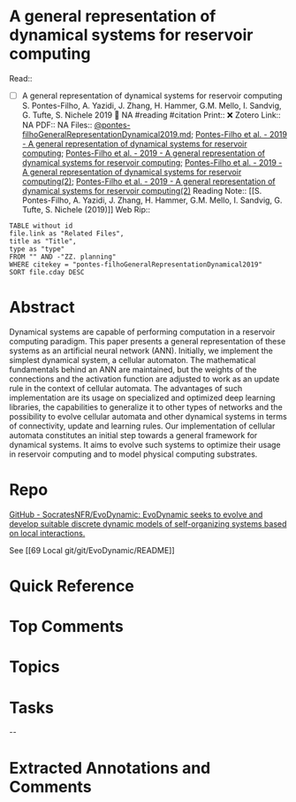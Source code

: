 

# A general representation of dynamical systems for reservoir computing
Read:: 
- [ ] A general representation of dynamical systems for reservoir computing S. Pontes-Filho, A. Yazidi, J. Zhang, H. Hammer, G.M. Mello, I. Sandvig, G. Tufte, S. Nichele 2019 🛫 NA #reading #citation
Print::  ❌
Zotero Link:: NA
PDF:: NA
Files:: [@pontes-filhoGeneralRepresentationDynamical2019.md](file:///G:%5CMy%20Drive%5CObsidian%5CObsidian%5CCharlie%20Vault%5CMDnotes%5C@pontes-filhoGeneralRepresentationDynamical2019.md); [Pontes-Filho et al. - 2019 - A general representation of dynamical systems for reservoir computing](file:////home/michaelt/Insync/m@tarlton.info/Google%20Drive/06.%20Zotero/storage/RZC6ZMHR/Pontes-Filho%20et%20al.%20-%202019%20-%20A%20general%20representation%20of%20dynamical%20systems%20for%20reservoir%20computing.pdf); [Pontes-Filho et al. - 2019 - A general representation of dynamical systems for reservoir computing](file:////home/michaelt/Insync/m@tarlton.info/Google%20Drive/06.%20Zotero/storage/42QECMX9/Pontes-Filho%20et%20al_2019_A%20general%20representation%20of%20dynamical%20systems%20for%20reservoir%20computing.pdf); [Pontes-Filho et al. - 2019 - A general representation of dynamical systems for reservoir computing(2)](file:////home/michaelt/Insync/m@tarlton.info/Google%20Drive/06.%20Zotero/storage/DS7EBKZT/Pontes-Filho%20et%20al.%20-%202019%20-%20A%20general%20representation%20of%20dynamical%20systems%20for%20reservoir%20computing(2).pdf); [Pontes-Filho et al. - 2019 - A general representation of dynamical systems for reservoir computing(2)](file:////home/michaelt/Insync/m@tarlton.info/Google%20Drive/06.%20Zotero/storage/TLFW5M9L/Pontes-Filho%20et%20al.%20-%202019%20-%20A%20general%20representation%20of%20dynamical%20systems%20for%20reservoir%20computing(2).pdf)
Reading Note:: [[S. Pontes-Filho, A. Yazidi, J. Zhang, H. Hammer, G.M. Mello, I. Sandvig, G. Tufte, S. Nichele (2019)]]
Web Rip:: 

```dataview
TABLE without id
file.link as "Related Files",
title as "Title",
type as "type"
FROM "" AND -"ZZ. planning"
WHERE citekey = "pontes-filhoGeneralRepresentationDynamical2019" 
SORT file.cday DESC
```

# Abstract
Dynamical systems are capable of performing computation in a reservoir computing paradigm. This paper presents a general representation of these systems as an artificial neural network (ANN). Initially, we implement the simplest dynamical system, a cellular automaton. The mathematical fundamentals behind an ANN are maintained, but the weights of the connections and the activation function are adjusted to work as an update rule in the context of cellular automata. The advantages of such implementation are its usage on specialized and optimized deep learning libraries, the capabilities to generalize it to other types of networks and the possibility to evolve cellular automata and other dynamical systems in terms of connectivity, update and learning rules. Our implementation of cellular automata constitutes an initial step towards a general framework for dynamical systems. It aims to evolve such systems to optimize their usage in reservoir computing and to model physical computing substrates.

# Repo
[GitHub - SocratesNFR/EvoDynamic: EvoDynamic seeks to evolve and develop suitable discrete dynamic models of self-organizing systems based on local interactions.](https://github.com/SocratesNFR/EvoDynamic)

See [[69 Local git/git/EvoDynamic/README]]

# Quick Reference


# Top Comments


# Topics


# Tasks


--
# Extracted Annotations and Comments